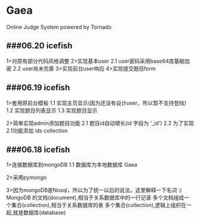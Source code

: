 Gaea
====

Online Judge System powered by Tornado

###06.20 icefish
------
1>对原有部分代码风格调整
2>实现基本user
	2.1 user密码采用base64库基础加密
	2.2 user尚未完善
3>实现前台user响应
4>实现提交题目form

###06.19 icefish
------
1>套用原前台模板
	1.1 实现主页显示(因为还没有设计user，所以暂不支持登陆)
	1.2 实现题目列表显示
	1.3 实现题目显示
	
2>简单实现admin添加题目功能
	2.1 题目id自动增长(id 字段为 '_id')
	2.2 为了实现2.1功能添加 ids collection

###06.18 icefish
------
1>连接数据库到mongoDB
	1.1 数据库为本地数据库 Gaea
	
2>采用pymongo

3>因为mongoDB是Nosql，所以为了统一以后的说法，这里解释一下名词 :)
	MongoDB 的文档(document),相当于关系数据库中的一行记录
	多个文档组成一个集合(collection),相当于关系数据库的表
	多个集合(collection),逻辑上组织在一起,就是数据库(database)

